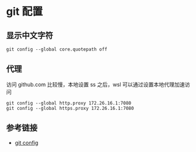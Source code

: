 # git 配置

## 显示中文字符

```shell
git config --global core.quotepath off
```

## 代理

访问 github.com 比较慢，本地设置 ss 之后，wsl 可以通过设置本地代理加速访问

```shell
git config --global http.proxy 172.26.16.1:7080
git config --global https.proxy 172.26.16.1:7080
```

## 参考链接

- [git config](https://git-scm.com/docs/git-config)
